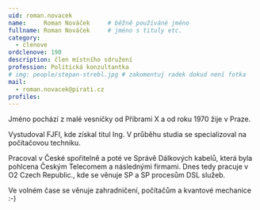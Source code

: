 ```yaml
---
uid: roman.novacek
name:     Roman Nováček  	# běžně používáné jméno
fullname: Roman Nováček  	# jméno s tituly etc.
category:
  - clenove
ordclenove: 190
description: člen místního sdružení
profession: Politická konzultantka
# img: people/stepan-strebl.jpg # zakomentuj radek dokud není fotka
mail:
  - roman.novacek@pirati.cz
profiles:
---
```

Jméno pochází z malé vesničky od Příbrami X a od roku 1970 žije v Praze.

Vystudoval FJFI, kde získal titul Ing. V průběhu studia se specializoval na počítačovou techniku.

Pracoval v České spořitelně a poté ve Správě Dálkových kabelů, která byla pohlcena Českým Telecomem a následnými firmami. Dnes tedy pracuje v O2 Czech Republic., kde se věnuje SP a SP procesům DSL služeb.

Ve volném čase se věnuje zahradničení, počítačům a kvantové mechanice :-)
